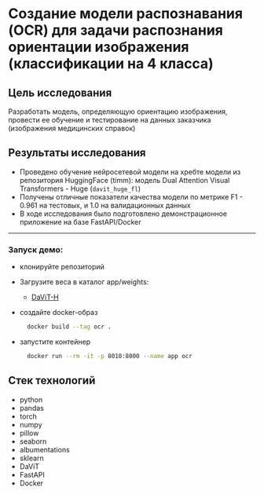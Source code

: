 # Создание модели распознавания (OCR) для задачи распознания ориентации изображения (классификации на 4 класса)

## Цель исследования

Разработать модель, определяющую ориентацию изображения, провести ее обучение и тестирование на данных заказчика (изображения медицинских справок)

## Результаты исследования
- Проведено обучение нейросетевой модели на хребте модели из репозитория HuggingFace (timm): модель Dual Attention Visual Transformers - Huge (`davit_huge_fl`)
- Получены отличные показатели качества модели по метрике F1 - 0.961 на тестовых, и 1.0 на валидационных данных
- В ходе исследования было подготовлено демонстрационное приложение на базе FastAPI/Docker

_____
### Запуск демо:

- клонируйте репозиторий
- Загрузите веса в каталог app/weights:
  - [DaViT-H](https://drive.google.com/file/d/1yTvvphRKqyJ6hlvuA-VlyiaqnMvaCrff/view?usp=sharing)

- создайте docker-образ
  ```bash
	docker build --tag ocr .
  ```
- запустите контейнер
  ```bash
	docker run --rm -it -p 8010:8000 --name app ocr
  ```

## Стек технологий
- python
- pandas
- torch
- numpy
- pillow
- seaborn
- albumentations
- sklearn
- DaViT
- FastAPI
- Docker
